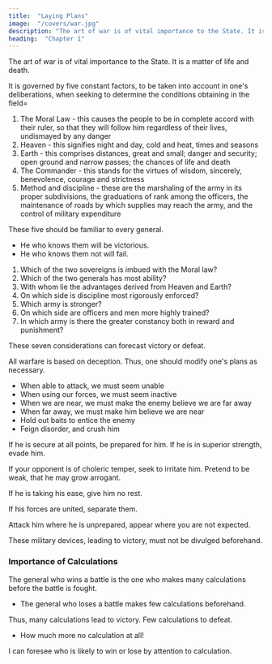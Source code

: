 ```yaml
---
title:  "Laying Plans"
image:  "/covers/war.jpg"
description: "The art of war is of vital importance to the State. It is a matter of life and death"
heading:  "Chapter 1"
---
```



<!-- Translated by Lionel Giles -->

The art of war is of vital importance to the State. It is a matter of life and death. <!--  , a road either to safety or to ruin. Hence it is a subject of inquiry which can on no account be neglected. -->

It is governed by five constant factors, to be taken into account in one's deliberations, when seeking to determine the conditions obtaining in the field= 

1. The Moral Law - this causes the people to be in complete accord with their ruler, so that they will follow him regardless of their lives, undismayed by any danger
2. Heaven - this signifies night and day, cold and heat, times and seasons
3. Earth - this comprises distances, great and small; danger and security; open ground and narrow passes; the chances of life and death
4. The Commander - this stands for the virtues of wisdom, sincerely, benevolence, courage and strictness
5. Method and discipline - these are the marshaling of the army in its proper subdivisions, the graduations of rank among the officers, the maintenance of roads by which supplies may reach the army, and the control of military expenditure


These five should be familiar to every general. 
- He who knows them will be victorious. 
- He who knows them not will fail.

<!-- 12. Therefore, in your deliberations, when seeking to determine the military conditions, let them be made the basis of a comparison, in this wise= -- -->

1. Which of the two sovereigns is imbued with the Moral law?
2. Which of the two generals has most ability?
3. With whom lie the advantages derived from Heaven and Earth? 
4. On which side is discipline most rigorously enforced? 
5. Which army is stronger?
6. On which side are officers and men more highly trained?
7. In which army is there the greater constancy both in reward and punishment?

These seven considerations can forecast victory or defeat.

<!-- 15. The general that hearkens to my counsel and acts upon it, will conquer=  let such a one be retained in command! The general that hearkens not to my counsel nor acts upon it, will suffer defeat= --let such a one be dismissed!
16. While heading the profit of my counsel, avail yourself also of any helpful circumstances over and beyond the ordinary rules. -->

All warfare is based on deception. Thus, one should modify one's plans as necessary.
- When able to attack, we must seem unable
- When using our forces, we must seem inactive
- When we are near, we must make the enemy believe we are far away
- When far away, we must make him believe we are near
- Hold out baits to entice the enemy
- Feign disorder, and crush him

If he is secure at all points, be prepared for him. If he is in superior strength, evade him.

If your opponent is of choleric temper, seek to irritate him. Pretend to be weak, that he may grow arrogant.

If he is taking his ease, give him no rest. 

If his forces are united, separate them.

Attack him where he is unprepared, appear where you are not expected.

These military devices, leading to victory, must not be divulged beforehand.


### Importance of Calculations

The general who wins a battle is the one who makes many calculations before the battle is fought. 
- The general who loses a battle makes few calculations beforehand.  

Thus, many calculations lead to victory. Few calculations to defeat. 
- How much more no calculation at all!

I can foresee who is likely to win or lose by attention to calculation.
